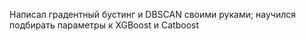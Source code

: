 Написал градентный бустинг и DBSCAN своими руками; научился подбирать параметры к XGBoost и Catboost
